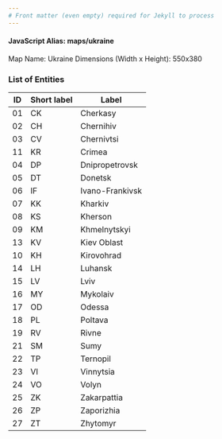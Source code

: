 ```yaml
---
# Front matter (even empty) required for Jekyll to process
---
```


#### JavaScript Alias: maps/ukraine

Map Name: Ukraine
Dimensions (Width x Height): 550x380





### List of Entities

ID | Short label | Label
---|---|---|
01|CK|Cherkasy
02|CH|Chernihiv
03|CV|Chernivtsi
11|KR|Crimea
04|DP|Dnipropetrovsk
05|DT|Donetsk
06|IF|Ivano-Frankivsk
07|KK|Kharkiv
08|KS|Kherson
09|KM|Khmelnytskyi
13|KV|Kiev Oblast
10|KH|Kirovohrad
14|LH|Luhansk
15|LV|Lviv
16|MY|Mykolaiv
17|OD|Odessa
18|PL|Poltava
19|RV|Rivne
21|SM|Sumy
22|TP|Ternopil
23|VI|Vinnytsia
24|VO|Volyn
25|ZK|Zakarpattia
26|ZP|Zaporizhia
27|ZT|Zhytomyr

